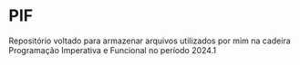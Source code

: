 # PIF

Repositório voltado para armazenar arquivos utilizados por mim na cadeira Programação Imperativa e Funcional no período 2024.1
